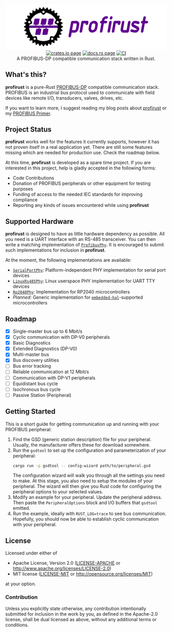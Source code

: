 <p align="center">
  <img src="img/logo-header.svg" alt="profirust"><br/>
  <a href="https://crates.io/crates/profirust"><img src="https://img.shields.io/crates/v/profirust.svg" alt="crates.io page" /></a>
  <a href="https://docs.rs/profirust/latest/profirust/"><img src="https://docs.rs/profirust/badge.svg" alt="docs.rs page" /></a>
  <a href="https://github.com/rahix/profirust/actions/workflows/ci.yml"><img src="https://github.com/rahix/profirust/actions/workflows/ci.yml/badge.svg" alt="CI" /></a>
  <br/>
  A PROFIBUS-DP compatible communication stack written in Rust.
</p>

## What's this?
**profirust** is a pure-Rust [PROFIBUS-DP] compatible communication stack.
PROFIBUS is an industrial bus protocol used to communicate with field devices
like remote I/O, transducers, valves, drives, etc.

If you want to learn more, I suggest reading my blog posts about
[profirust][blog-post] or my [PROFIBUS Primer][blog-profibus].

[blog-post]: https://blog.rahix.de/profirust/
[blog-profibus]: https://blog.rahix.de/profibus-primer/

## Project Status
**profirust** works well for the features it currently supports, however it has
not proven itself in a real application yet.  There are still some features
missing which are needed for production use.  Check the roadmap below.

At this time, **profirust** is developed as a spare time project.  If you are
interested in this project, help is gladly accepted in the following forms:

- Code Contributions
- Donation of PROFIBUS peripherals or other equipment for testing purposes
- Funding of access to the needed IEC standards for improving compliance
- Reporting any kinds of issues encountered while using **profirust**

## Supported Hardware
**profirust** is designed to have as little hardware dependency as possible.
All you need is a UART interface with an RS-485 transceiver.  You can then
write a matching implementation of [`ProfibusPhy`].  It is encouraged to submit
such implementations for inclusion in **profirust**.

At the moment, the following implementations are available:

- [`SerialPortPhy`]: Platform-independent PHY implementation for serial port devices
- [`LinuxRs485Phy`]: Linux userspace PHY implementation for UART TTY devices
- [`Rp2040Phy`]: Implementation for RP2040 microcontrollers
- _Planned:_ Generic implementation for [`embedded-hal`]-supported microcontrollers

[`ProfibusPhy`]: https://docs.rs/profirust/latest/profirust/phy/trait.ProfibusPhy.html
[`SerialPortPhy`]: https://docs.rs/profirust/latest/profirust/phy/struct.SerialPortPhy.html
[`LinuxRs485Phy`]: https://docs.rs/profirust/latest/profirust/phy/struct.LinuxRs485Phy.html
[`Rp2040Phy`]: https://docs.rs/profirust/latest/profirust/phy/struct.Rp2040Phy.html
[`embedded-hal`]: https://github.com/rust-embedded/embedded-hal

## Roadmap
- [x] Single-master bus up to 6 Mbit/s
- [x] Cyclic communication with DP-V0 peripherals
- [x] Basic Diagnostics
- [x] Extended Diagnostics (DP-V0)
- [x] Multi-master bus
- [x] Bus discovery utilities
- [ ] Bus error tracking
- [ ] Reliable communication at 12 Mbit/s
- [ ] Communication with DP-V1 peripherals
- [ ] Equidistant bus cycle
- [ ] Isochronous bus cycle
- [ ] Passive Station (Peripheral)

## Getting Started
This is a short guide for getting communication up and running with your
PROFIBUS peripheral:

1. Find the GSD (generic station description) file for your peripheral.
   Usually, the manufacturer offers these for download somewhere.
2. Run the `gsdtool` to set up the configuration and parameterization of your
   peripheral:
   ```bash
   cargo run -p gsdtool -- config-wizard path/to/peripheral.gsd
   ```
   The configuration wizard will walk you through all the settings you need to
   make.  At this stage, you also need to setup the modules of your peripheral.
   The wizard will then give you Rust code for configuring the peripheral
   options to your selected values.
3. Modify an example for your peripheral.  Update the peripheral address.  Then
   paste the `PeripheralOptions` block and I/O buffers that `gsdtool` emitted.
4. Run the example, ideally with `RUST_LOG=trace` to see bus communication.
   Hopefully, you should now be able to establish cyclic communication with
   your peripheral.

## License
Licensed under either of

- Apache License, Version 2.0 ([LICENSE-APACHE](LICENSE-APACHE) or
  <http://www.apache.org/licenses/LICENSE-2.0>)
- MIT license ([LICENSE-MIT](LICENSE-MIT) or
  <http://opensource.org/licenses/MIT>)

at your option.

### Contribution
Unless you explicitly state otherwise, any contribution intentionally submitted
for inclusion in the work by you, as defined in the Apache-2.0 license, shall
be dual licensed as above, without any additional terms or conditions.

[PROFIBUS-DP]: https://en.wikipedia.org/wiki/Profibus
